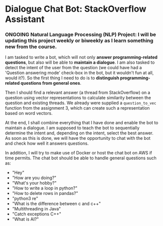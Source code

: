 # Dialogue Chat Bot: StackOverflow Assistant
### ONGOING Natural Language Processing (NLP) Project: I will be updating this project weekly or biweekly as I learn something new from the course.

I am tasked to write a bot, which will not only **answer programming-related questions**, but also will be able to **maintain a dialogue**. I am also tasked to detect the intent of the user from the question (we could have had a 'Question answering mode' check-box in the bot, but it wouldn't fun at all, would it?). So the first thing I need to do is to **distinguish programming-related questions from general ones**. 

Then I should find a relevant answer (a thread from StackOverflow) on a question using vector representations to calculate similarity between the question and existing threads. We already were supplied a `question_to_vec` function from the assignment 3, which can create such a representation based on word vectors. 

At the end, I shall combine everything that I have done and enable the bot to maintain a dialogue. I am supposed to teach the bot to sequentially determine the intent and, depending on the intent, select the best answer. As soon as this is done, we will have the opportunity to chat with the bot and check how well it answers questions.

In addition, I will try to make use of Docker or host the chat bot on AWS if time permits. The chat bot should be able to handle general questions such as:
- "Hey" 
- "How are you doing?"
- "What's your hobby?" 
- "How to write a loop in python?"
- "How to delete rows in pandas?"
- "python3 re"
- "What is the difference between c and c++"
- "Multithreading in Java"
-  "Catch exceptions C++"
-  "What is AI?"

